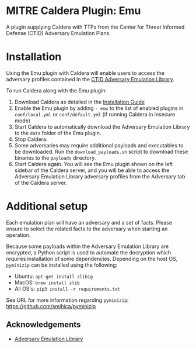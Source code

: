 # MITRE Caldera Plugin: Emu

A plugin supplying Caldera with TTPs from the Center for Threat Informed Defense (CTID) Adversary Emulation Plans.

# Installation

Using the Emu plugin with Caldera will enable users to access the adversary profiles contained in the [CTID Adversary Emulation Library](https://github.com/center-for-threat-informed-defense/adversary_emulation_library). 

To run Caldera along with the Emu plugin:
1. Download Caldera as detailed in the [Installation Guide](https://github.com/mitre/Caldera)
2. Enable the Emu plugin by adding `- emu` to the list of enabled plugins in `conf/local.yml` or `conf/default.yml` (if running Caldera in insecure mode)
3. Start Caldera to automatically download the Adversary Emulation Library to the `data` folder of the Emu plugin. 
4. Stop Caldera. 
5. Some adversaries may require additional payloads and executables to be downloaded. Run the `download_payloads.sh` script to download these binaries to the `payloads` directory.
6. Start Caldera again. You will see the Emu plugin shown on the left sidebar of the Caldera server, and you will be able to access the Adversary Emulation Library adversary profiles from the Adversary tab of the Caldera server.

# Additional setup
Each emulation plan will have an adversary and a set of facts. Please ensure to select the related facts to the 
adversary when starting an operation. 

Because some payloads within the Adversary Emulation Library are encrypted, a Python script is used to automate
the decryption which requires installation of some dependencies. Depending on the host OS, `pyminizip`
can be installed using the following:

- Ubuntu: `apt-get install zlib1g`
- MacOS: `brew install zlib`
- All OS's: `pip3 install -r requirements.txt`

See URL for more information regarding `pyminizip`: https://github.com/smihica/pyminizip

## Acknowledgements

- [Adversary Emulation Library](https://github.com/center-for-threat-informed-defense/adversary_emulation_library)
